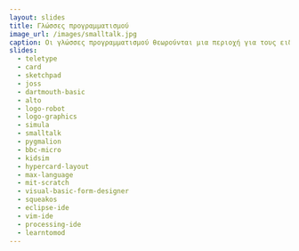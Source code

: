 ```yaml
---
layout: slides
title: Γλώσσες προγραμματισμού 
image_url: /images/smalltalk.jpg
caption: Οι γλώσσες προγραμματισμού θεωρούνται μια περιοχή για τους ειδικούς και τους κατασκευαστές των συστημάτων, αλλά στην πράξη ο προγραμματιστής είναι απλά ένας ακόμη χρήστης, με περισσότερες γνώσεις, δεξιότητες, και δυνατότητες.
slides:
  - teletype
  - card
  - sketchpad
  - joss
  - dartmouth-basic 
  - alto
  - logo-robot
  - logo-graphics
  - simula
  - smalltalk	
  - pygmalion
  - bbc-micro
  - kidsim
  - hypercard-layout
  - max-language
  - mit-scratch
  - visual-basic-form-designer
  - squeakos
  - eclipse-ide
  - vim-ide
  - processing-ide 
  - learntomod
---
```

